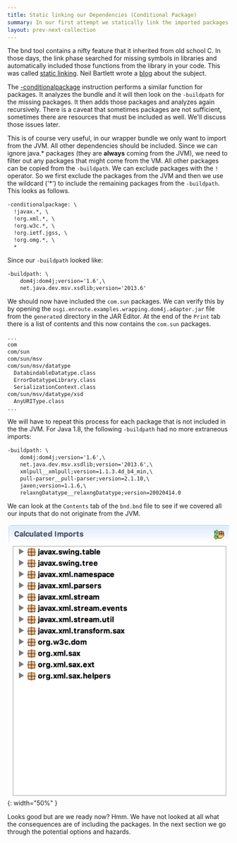 ```yaml
---
title: Static linking our Dependencies (Conditional Package) 
summary: In our first attempt we statically link the imported packages recursively
layout: prev-next-collection
---
```


The bnd tool contains a nifty feature that it inherited from old school C. In those days, the link phase searched for missing symbols in libraries and automatically included those functions from the library in your code. This was called [static linking](https://kb.iu.edu/d/akqn). Neil Bartlett wrote a [blog] about the subject.

The [-conditionalpackage] instruction performs a similar function for packages. It analyzes the bundle and it will then look on the `-buildpath` for the missing packages. It then adds those packages and analyzes again recursively. There is a caveat that sometimes packages are not sufficient, sometimes there are resources that must be included as well. We'll discuss those issues later.

This is of course very useful, in our wrapper bundle we only want to import from the JVM. All other dependencies should be included. Since we can ignore java.\* packages (they are **always** coming from the JVM), we need to filter out any packages that might come from the VM. All other packages can be copied from the `-buildpath`. We can exclude packages with the `!` operator. So we first exclude the packages from the JVM and then we use the wildcard ('*') to include the remaining packages from the `-buildpath`. This looks as follows.

	-conditionalpackage: \
	  !javax.*, \
	  !org.xml.*, \ 
	  !org.w3c.*, \
	  !org.ietf.jgss, \
	  !org.omg.*, \
	  *

Since our `-buildpath` looked like:

	-buildpath: \
		dom4j:dom4j;version='1.6',\
		net.java.dev.msv.xsdlib;version='2013.6'

We should now have included the `com.sun` packages. We can verify this by  by opening the `osgi.enroute.examples.wrapping.dom4j.adapter.jar` file from the `generated` directory in the JAR Editor. At the end of the `Print` tab there is a list of contents and this now contains the `com.sun` packages.

	...
	com
	com/sun
	com/sun/msv
	com/sun/msv/datatype
	  DatabindableDatatype.class
	  ErrorDatatypeLibrary.class
	  SerializationContext.class
	com/sun/msv/datatype/xsd
	  AnyURIType.class
	...


We will have to repeat this process for each package that is not included in the the JVM. For Java 1.8, the following `-buildpath` had no more extraneous imports:

	-buildpath: \
		dom4j:dom4j;version='1.6',\
		net.java.dev.msv.xsdlib;version='2013.6',\
		xmlpull__xmlpull;version=1.1.3.4d_b4_min,\
		pull-parser__pull-parser;version=2.1.10,\
		jaxen;version=1.1.6,\
		relaxngDatatype__relaxngDatatype;version=20020414.0

We can look at the `Contents` tab of the `bnd.bnd` file to see if we covered all our inputs that do not originate from the JVM.

![JPM4J p:com.sun.msv.datatype](img/imports-clean.png){: width="50%" }

Looks good but are we ready now? Hmm. We have not looked at all what the consequences are of including the packages. In the next section we go through the potential options and hazards.
 
[DOM4J]: http://jpm4j.org/#!/p/org.jdom/jdom
[JPM4J]: http://jpm4j.org/
[-conditionalpackage]: http://bnd.bndtools.org/instructions/conditionalpackage.html
[blog]: http://njbartlett.name/2014/05/26/static-linking.html
[133 Service Loader Mediator Specification]: http://blog.osgi.org/2013/02/javautilserviceloader-in-osgi.html
[semanticaly versioned]: http://bnd.bndtools.org/chapters/170-versioning.html 
[135.3 osgi.contract Namespace]: http://blog.osgi.org/2013/08/osgi-contracts-wonkish.html
[BSD style license]: http://dom4j.sourceforge.net/dom4j-1.6.1/license.html
[supernodes of small worlds]: https://en.wikipedia.org/wiki/Small-world_network
[OSGiSemVer]: https://www.osgi.org/wp-content/uploads/SemanticVersioning.pdf
[osgi.enroute.examples.wrapping.dom4j.adapter]: https://github.com/osgi/osgi.enroute.examples/tree/485624f6cb66df91f668d6eb9a5c8e491312c8c4/osgi.enroute.examples.wrapping.dom4j.adapter